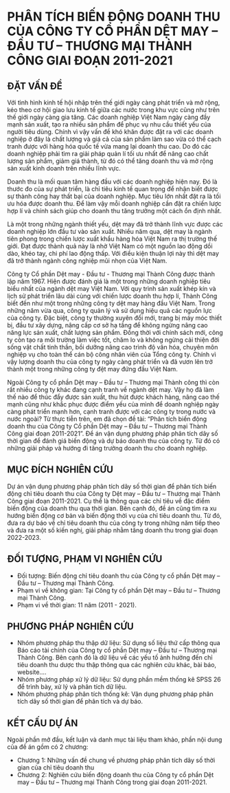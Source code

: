 # PHÂN TÍCH BIẾN ĐỘNG DOANH THU CỦA CÔNG TY CỔ PHẦN DỆT MAY – ĐẦU TƯ – THƯƠNG MẠI THÀNH CÔNG GIAI ĐOẠN 2011-2021
## ĐẶT VẤN ĐỀ
   Với tình hình kinh tế hội nhập trên thế giới ngày càng phát triển và mở rộng, kéo theo cơ hội giao lưu kinh tế giữa các nước trong khu vực cũng như trên thế giới ngày càng gia tăng. Các doanh nghiệp Việt Nam ngày càng đầy mạnh sản xuất, tạo ra nhiều sản phẩm để phục vụ nhu cầu thiết yếu của người tiêu dùng. Chính vì vậy vấn đề khó khăn được đặt ra với các doanh nghiệp ở đây là chất lượng và giá cả của sản phẩm làm sao vừa có thể cạch tranh được với hàng hóa quốc tế vừa mang lại doanh thu cao. Do đó các doanh nghiệp phải tìm ra giải pháp quản lí tối ưu nhất để nâng cao chất lượng sản phẩm, giảm giá thành, từ đó có thể tăng doanh thu và mở rộng sản xuất kinh doanh trên nhiều lĩnh vực.
   
   Doanh thu là mối quan tâm hàng đầu với các doanh nghiệp hiện nay. Đó là thước đo của sự phát triển, là chỉ tiêu kinh tế quan trọng để nhận biết được sự thành công hay thất bại của doanh nghiệp. Mục tiêu lớn nhất đặt ra là tối ưu hóa được doanh thu. Để làm vậy mỗi doanh nghiệp cần đặt ra chiến lược hợp lí và chính sách giúp cho doanh thu tăng trưởng một cách ổn định nhất.
   
   Là một trong những ngành thiết yếu, dệt may đã trở thành lĩnh vực được các doanh nghiệp lớn đầu tư vào sản xuất. Nhiều năm qua, dệt may là ngành tiên phong trong chiến lược xuất khẩu hàng hóa Việt Nam ra thị trường thế giới. Đạt được thành quả này là nhờ Việt Nam có một nguồn lao động dồi dào, khéo tay, chi phí lao động thấp. Với điều kiện thuận lợi này thì dệt may đã trở thành ngành công nghiệp mũi nhọn của Việt Nam.
   
   Công ty Cổ phần Dệt may - Đầu tư - Thương mại Thành Công được thành lập năm 1967. Hiện được đánh giá là một trong những doanh nghiệp tiêu biểu nhất của ngành dệt may Việt Nam. Với quy trình sản xuất khép kín và lịch sử phát triển lâu dài cùng với chiến lược doanh thu hợp lí, Thành Công biết đến như một trong những công ty dệt may hàng đầu Việt Nam. Trong những năm vừa qua, công ty quản lý và sử dụng hiệu quả các nguồn lực của công ty. Đặc biệt, công ty thường xuyên đổi mới, trang bị máy móc thiết bị, đầu tư xây dựng, nâng cấp cơ sở hạ tầng để không ngừng nâng cao năng lực sản xuất, chất lượng sản phẩm. Đồng thời với chính sách mới, công ty còn tạo ra môi trường làm việc tốt, chăm lo và không ngừng cải thiện đời sống vật chất tinh thần, bồi dưỡng nâng cao trình độ văn hóa, chuyên môn nghiệp vụ cho toàn thể cán bộ công nhân viên của Tổng công ty. Chính vì vậy lượng doanh thu của công ty ngày càng phát triển và đã vươn lên trở thành một trong những công ty đệt may đứng đầu Việt Nam.
   
   Ngoài Công ty cổ phần Dệt may – Đầu tư – Thương mại Thành công thì còn rất nhiều công ty khác đang cạnh tranh về ngành dệt may. Vậy họ đã làm thế nào để thúc đẩy được sản xuất, thu hút được khách hàng, nâng cao thế mạnh cũng như khắc phục được điểm yếu của mình để doanh nghiệp ngày càng phát triển mạnh hơn, cạnh tranh được với các công ty trong nước và nước ngoài? Từ thực tiễn trên, em đã chọn đề tài: “Phân tích biến động doanh thu của Công ty Cổ phần Dệt may – Đầu tư – Thương mại Thành Công giai đoạn 2011-2021”. Đề án vận dụng phương pháp phân tích dãy số thời gian để đánh giá biến động và dự báo doanh thu của công ty. Từ đó có những giải pháp và hướng đi tăng trưởng doanh thu cho doanh nghiệp.
## MỤC ĐÍCH NGHIÊN CỨU
   Dự án vận dụng phương pháp phân tích dãy số thời gian để phân tích biến động chỉ tiêu doanh thu của Công ty Dệt may – Đầu tư – Thương mại Thành Công giai đoạn 2011-2021. Cụ thể là thông qua các chỉ tiêu về đặc điểm biến động của doanh thu qua thời gian. Bên cạnh đó, đề án cũng tìm ra xu hướng biến động cơ bản và biến động thời vụ của chỉ tiêu doanh thu. Từ đó, đưa ra dự báo về chỉ tiêu doanh thu của công ty trong những năm tiếp theo và đưa ra một số kiến nghị, giải pháp nhằm tăng doanh thu trong giai đoạn 2022-2023.
## ĐỐI TƯỢNG, PHẠM VI NGHIÊN CỨU
- Đối tượng: Biến động chỉ tiêu doanh thu của Công ty cổ phần Dệt may – Đầu tư – Thương mại Thành Công.
- Phạm vi về không gian: Tại Công ty cổ phần Dệt may – Đầu tư – Thương mại Thành Công.
- Phạm vi về thời gian: 11 năm (2011 - 2021).
## PHƯƠNG PHÁP NGHIÊN CỨU
- Nhóm phương pháp thu thập dữ liệu: Sử dụng số liệu thứ cấp thông qua Báo cáo tài chính của Công ty cổ phần Dệt may – Đầu tư – Thương mại Thành Công. Bên cạnh đó là dữ liệu về các yếu tố ảnh hưởng đến chỉ tiêu doanh thu dược thu thập thông qua các nghiên cứu khác, bài báo, website….
- Nhóm phương pháp xử lý dữ liệu: Sử dụng phần mềm thống kê SPSS 26 để trình bày, xử lý và phân tích dữ liệu.
- Nhóm phương pháp phân tích thống kê: Vận dụng phương pháp phân tích dãy số thời gian để phân tích và dự báo.
## KẾT CẤU DỰ ÁN
Ngoài phần mở đầu, kết luận và danh mục tài liệu tham khảo, phần nội dung của đề án gồm có 2 chương:
- Chương 1: Những vấn đề chung về phương pháp phân tích dãy số thời gian của chỉ tiêu doanh thu
- Chương 2: Nghiên cứu biến động doanh thu của Công ty cổ phần Dệt may – Đầu tư – Thương mại Thành Công trong giai đoạn 2011-2021.
